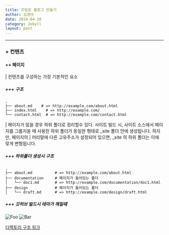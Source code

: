 ```yaml
---
title: 지킬로 블로그 만들기
author: 김경아
date: 2019-04-28
category: Jekyll
layout: post
---
```

-----
### + 컨텐츠
#### ++ 페이지

| 컨텐츠를 구성하는 가장 기본적인 요소

##### +++ 구조

```
.
├── about.md    # => http://example.com/about.html
├── index.html    # => http://example.com/
└── contact.html  # => http://example.com/contact.html
```

| 페이지가 많을 경우 하위 폴더로 정리할수 있다.
  사이트 빌드 시, 사이트 소스에서 페이지를 그룹지을 때 사용한 하위 폴더가 동일한 형태로 _site 폴더 안에 생성됩니다.
  하지만, 페이지의 
| 머리말에 다른 고유주소가 설정되어 있으면, _site 의 하위 폴더는 이에 맞게 변형됩니다.

##### +++ 하위폴더 생성시 구조

```
.
├── about.md          # => http://example.com/about.html
├── documentation     # 페이지가 들어있는 폴더
│   └── doc1.md       # => http://example.com/documentation/doc1.html
├── design            # 페이지가 들어있는 폴더
│   └── draft.md      # => http://example.com/design/draft.html
```

##### +++ 깃허브 빌드시 테마가 깨질때
![Foo](/assets/imge/2023-01-06_112439.jpg)
![Bar](/assets/imge/2023-01-06_112504.png)


[디렉토리 구조 링크](https://jekyllrb-ko.github.io/docs/structure/)
